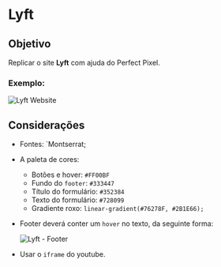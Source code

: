 # Lyft

## Objetivo
Replicar o site **Lyft** com ajuda do Perfect Pixel.

### Exemplo:
![Lyft Website](docs/fullpage.png)

## Considerações

* Fontes: `Montserrat;

* A paleta de cores:
  - Botões e hover: `#FF00BF`
  - Fundo do `footer`: `#333447`
  - Título do formulário: `#352384`
  - Texto do formulário: `#728099`
  - Gradiente roxo: `linear-gradient(#76278F, #2B1E66);`
  
* Footer deverá conter um `hover` no texto, da seguinte forma:

  ![Lyft - Footer](docs/footer.gif)
  
* Usar o `iframe` do youtube.
